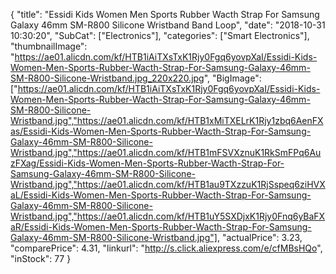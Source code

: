 {
	"title": "Essidi Kids Women Men Sports Rubber Wacth Strap For Samsung Galaxy 46mm SM-R800 Silicone Wristband Band Loop",
	"date": "2018-10-31 10:30:20",
	"SubCat": ["Electronics"],
	"categories": ["Smart Electronics"],
	"thumbnailImage": "https://ae01.alicdn.com/kf/HTB1iAiTXsTxK1Rjy0Fgq6yovpXaI/Essidi-Kids-Women-Men-Sports-Rubber-Wacth-Strap-For-Samsung-Galaxy-46mm-SM-R800-Silicone-Wristband.jpg_220x220.jpg",
	"BigImage": ["https://ae01.alicdn.com/kf/HTB1iAiTXsTxK1Rjy0Fgq6yovpXaI/Essidi-Kids-Women-Men-Sports-Rubber-Wacth-Strap-For-Samsung-Galaxy-46mm-SM-R800-Silicone-Wristband.jpg","https://ae01.alicdn.com/kf/HTB1xMiTXELrK1Rjy1zbq6AenFXas/Essidi-Kids-Women-Men-Sports-Rubber-Wacth-Strap-For-Samsung-Galaxy-46mm-SM-R800-Silicone-Wristband.jpg","https://ae01.alicdn.com/kf/HTB1mFSVXznuK1RkSmFPq6AuzFXag/Essidi-Kids-Women-Men-Sports-Rubber-Wacth-Strap-For-Samsung-Galaxy-46mm-SM-R800-Silicone-Wristband.jpg","https://ae01.alicdn.com/kf/HTB1au9TXzzuK1RjSspeq6ziHVXaL/Essidi-Kids-Women-Men-Sports-Rubber-Wacth-Strap-For-Samsung-Galaxy-46mm-SM-R800-Silicone-Wristband.jpg","https://ae01.alicdn.com/kf/HTB1uY5SXDjxK1Rjy0Fnq6yBaFXaR/Essidi-Kids-Women-Men-Sports-Rubber-Wacth-Strap-For-Samsung-Galaxy-46mm-SM-R800-Silicone-Wristband.jpg"],
	"actualPrice": 3.23,
	"comparePrice": 4.31,
	"linkurl": "http://s.click.aliexpress.com/e/cfMBsHQo",
	"inStock": 77
}
